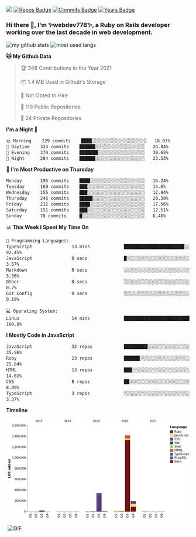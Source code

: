 ![](https://visitor-badge.glitch.me/badge?page_id=webdev778.webdev778)
[![Repos Badge](https://badges.pufler.dev/repos/webdev778)](https://badges.pufler.dev)
[![Commits Badge](https://badges.pufler.dev/commits/monthly/webdev778)](https://badges.pufler.dev)
[![Years Badge](https://badges.pufler.dev/years/webdev778)](https://badges.pufler.dev)
### Hi there 👋, I'm ✨webdev778✨, a Ruby on Rails developer working over the last decade in web development.


![my github stats](https://github-readme-stats.vercel.app/api?username=webdev778&show_icons=true&theme=tokyonight&line_height=27)
![most used langs](https://github-readme-stats.vercel.app/api/top-langs/?username=webdev778&hide=css,html&theme=tokyonight)

<!--START_SECTION:waka-->
**🐱 My Github Data** 

> 🏆 346 Contributions in the Year 2021
 > 
> 📦 1.4 MB Used in Github's Storage 
 > 
> 🚫 Not Opted to Hire
 > 
> 📜 119 Public Repositories 
 > 
> 🔑 24 Private Repositories  
 > 
**I'm a Night 🦉** 

```text
🌞 Morning    229 commits    ████░░░░░░░░░░░░░░░░░░░░░   18.97% 
🌆 Daytime    324 commits    ██████░░░░░░░░░░░░░░░░░░░   26.84% 
🌃 Evening    370 commits    ███████░░░░░░░░░░░░░░░░░░   30.65% 
🌙 Night      284 commits    ██████░░░░░░░░░░░░░░░░░░░   23.53%

```
📅 **I'm Most Productive on Thursday** 

```text
Monday       196 commits    ████░░░░░░░░░░░░░░░░░░░░░   16.24% 
Tuesday      169 commits    ███░░░░░░░░░░░░░░░░░░░░░░   14.0% 
Wednesday    155 commits    ███░░░░░░░░░░░░░░░░░░░░░░   12.84% 
Thursday     246 commits    █████░░░░░░░░░░░░░░░░░░░░   20.38% 
Friday       212 commits    ████░░░░░░░░░░░░░░░░░░░░░   17.56% 
Saturday     151 commits    ███░░░░░░░░░░░░░░░░░░░░░░   12.51% 
Sunday       78 commits     █░░░░░░░░░░░░░░░░░░░░░░░░   6.46%

```


📊 **This Week I Spent My Time On** 

```text
💬 Programming Languages: 
TypeScript               13 mins             ███████████████████████░░   92.45% 
JavaScript               0 secs              █░░░░░░░░░░░░░░░░░░░░░░░░   3.57% 
Markdown                 0 secs              ░░░░░░░░░░░░░░░░░░░░░░░░░   3.36% 
Other                    0 secs              ░░░░░░░░░░░░░░░░░░░░░░░░░   0.2% 
Git Config               0 secs              ░░░░░░░░░░░░░░░░░░░░░░░░░   0.19%

💻 Operating System: 
Linux                    14 mins             █████████████████████████   100.0%

```

**I Mostly Code in JavaScript** 

```text
JavaScript               32 repos            █████████░░░░░░░░░░░░░░░░   35.96% 
Ruby                     23 repos            ██████░░░░░░░░░░░░░░░░░░░   25.84% 
HTML                     13 repos            ███░░░░░░░░░░░░░░░░░░░░░░   14.61% 
CSS                      8 repos             ██░░░░░░░░░░░░░░░░░░░░░░░   8.99% 
TypeScript               3 repos             ░░░░░░░░░░░░░░░░░░░░░░░░░   3.37%

```


**Timeline**

![Chart not found](https://raw.githubusercontent.com/webdev778/webdev778/master/charts/bar_graph.png) 


<!--END_SECTION:waka-->

<img align="right" alt="GIF" src="https://github.com/webdev778/webdev778/blob/main/code.gif?raw=true" width="500" height="320" />

<!--
**webdev778/webdev778** is a ✨ _special_ ✨ repository because its `README.md` (this file) appears on your GitHub profile.

Here are some ideas to get you started:

- 🔭 I’m currently working on ...
- 🌱 I’m currently learning ...
- 👯 I’m looking to collaborate on ...
- 🤔 I’m looking for help with ...
- 💬 Ask me about ...
- 📫 How to reach me: ...
- 😄 Pronouns: ...
- ⚡ Fun fact: ...
-->
